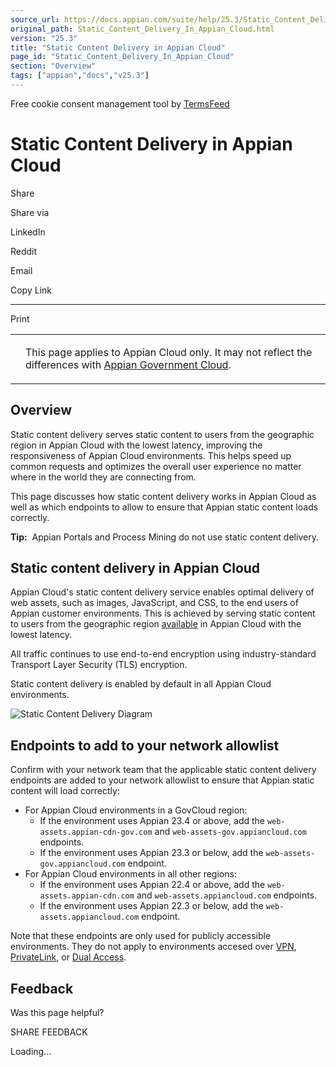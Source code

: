 ```yaml
---
source_url: https://docs.appian.com/suite/help/25.3/Static_Content_Delivery_In_Appian_Cloud.html
original_path: Static_Content_Delivery_In_Appian_Cloud.html
version: "25.3"
title: "Static Content Delivery in Appian Cloud"
page_id: "Static_Content_Delivery_In_Appian_Cloud"
section: "Overview"
tags: ["appian","docs","v25.3"]
---
```



Free cookie consent management tool by [TermsFeed](https://www.termsfeed.com/)

# Static Content Delivery in Appian Cloud

Share

Share via

LinkedIn

Reddit

Email

Copy Link

* * *

Print

<table><tbody><tr><td><i class="bi bi-clouds" aria-hidden="true"></i></td><td><p>This page applies to Appian Cloud only. It may not reflect the differences with <a href="/suite/help/25.3/appian-government-cloud-overview.html">Appian Government Cloud</a>.</p></td></tr></tbody></table>

## Overview

Static content delivery serves static content to users from the geographic region in Appian Cloud with the lowest latency, improving the responsiveness of Appian Cloud environments. This helps speed up common requests and optimizes the overall user experience no matter where in the world they are connecting from.

This page discusses how static content delivery works in Appian Cloud as well as which endpoints to allow to ensure that Appian static content loads correctly.

**Tip:**  Appian Portals and Process Mining do not use static content delivery.

## Static content delivery in Appian Cloud

Appian Cloud's static content delivery service enables optimal delivery of web assets, such as images, JavaScript, and CSS, to the end users of Appian customer environments. This is achieved by serving static content to users from the geographic region [available](Appian_Cloud_Availability.html) in Appian Cloud with the lowest latency.

All traffic continues to use end-to-end encryption using industry-standard Transport Layer Security (TLS) encryption.

Static content delivery is enabled by default in all Appian Cloud environments.

![Static Content Delivery Diagram](images/static_content_delivery.png)

## Endpoints to add to your network allowlist

Confirm with your network team that the applicable static content delivery endpoints are added to your network allowlist to ensure that Appian static content will load correctly:

-   For Appian Cloud environments in a GovCloud region:
    -   If the environment uses Appian 23.4 or above, add the `web-assets.appian-cdn-gov.com` and `web-assets-gov.appiancloud.com` endpoints.
    -   If the environment uses Appian 23.3 or below, add the `web-assets-gov.appiancloud.com` endpoint.
-   For Appian Cloud environments in all other regions:
    -   If the environment uses Appian 22.4 or above, add the `web-assets.appian-cdn.com` and `web-assets.appiancloud.com` endpoints.
    -   If the environment uses Appian 22.3 or below, add the `web-assets.appiancloud.com` endpoint.

Note that these endpoints are only used for publicly accessible environments. They do not apply to environments accesed over [VPN](Cloud_VPN_Integration.html), [PrivateLink](AWS-PrivateLink_Integration.html), or [Dual Access](Configuring_Dual_Inbound_Access.html).

## Feedback

Was this page helpful?

SHARE FEEDBACK

Loading...